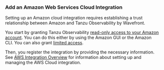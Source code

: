 ### Add an Amazon Web Services Cloud Integration

Setting up an Amazon cloud integration requires establishing a trust relationship between Amazon and Tanzu Observability by Wavefront. 

You start by granting Tanzu Observability [read-only access to your Amazon account](https://docs.wavefront.com/integrations_aws_overview.html#give-read-only-access-to-your-amazon-account-and-get-the-role-arn). You can do this either by using the Amazon GUI or the Amazon CLI. You can also grant [limited access](https://docs.wavefront.com/integrations_aws_overview.html#giving-limited-access). 

Then, you register the integration by providing the necessary information. See [AWS Integration Overview](https://docs.wavefront.com/integrations_aws_overview.html) for information about setting up and managing the AWS Cloud integration.

